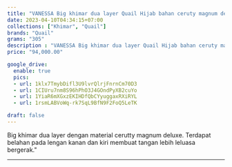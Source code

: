 ```yaml
---
title: "VANESSA Big khimar dua layer Quail Hijab bahan ceruty magnum deluxe"
date: 2023-04-10T04:34:15+07:00
collections: ["Khimar", "Quail"]
brands: "Quail"
grams: "305"
description : "VANESSA Big khimar dua layer Quail Hijab bahan ceruty magnum deluxe"
price: "94,000.00"

google_drive:
  enable: true
  pics:
  - url: 1klx7TmybDifl3U9lvrQlrjFnrnCm70D3
  - url: 1CIUru7nm8S96hPhO3J4GOndPyXB2cuYo
  - url: 1YiaR6mXGxzEKIHDfQbCYyuggaxRXiRYL
  - url: 1rsmLABVoWq-rk7SqL9BfN9F2FoQ5LeTK

draft: false
---
```


Big khimar dua layer dengan material cerutty magnum deluxe. Terdapat belahan pada lengan kanan dan kiri membuat tangan lebih leluasa bergerak."

---------    
 

